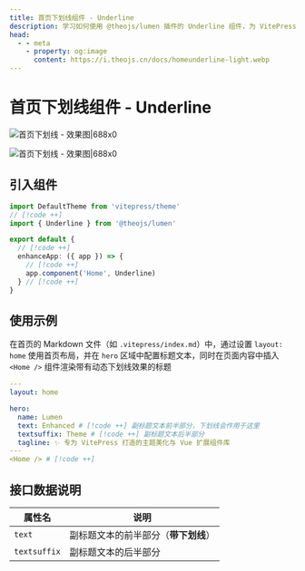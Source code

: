 ```yaml
---
title: 首页下划线组件 - Underline
description: 学习如何使用 @theojs/lumen 插件的 Underline 组件，为 VitePress 网站首页的hero区域标题文本添加美观的动态下划线效果。本指南包含组件引入、属性配置及在首页布局中使用的详细步骤，提升首页视觉吸引力和用户体验。
head:
  - - meta
    - property: og:image
      content: https://i.theojs.cn/docs/homeunderline-light.webp
---
```


# 首页下划线组件 - Underline

![首页下划线 - 效果图|688x0](https://i.theojs.cn/docs/homeunderline-light.webp#light '首页下划线 - 效果图')

![首页下划线 - 效果图|688x0](https://i.theojs.cn/docs/homeunderline-dark.webp#dark '首页下划线 - 效果图')

## 引入组件

```ts [.vitepress/theme/index.ts]
import DefaultTheme from 'vitepress/theme'
// [!code ++]
import { Underline } from '@theojs/lumen'

export default {
  // [!code ++]
  enhanceApp: ({ app }) => {
    // [!code ++]
    app.component('Home', Underline)
  } // [!code ++]
}
```

## 使用示例

在首页的 Markdown 文件（如 `.vitepress/index.md`）中，通过设置 `layout: home` 使用首页布局，并在 `hero` 区域中配置标题文本，同时在页面内容中插入 `<Home />` 组件渲染带有动态下划线效果的标题

```yaml [.vitepress/index.md]
---
layout: home

hero:
  name: Lumen
  text: Enhanced # [!code ++] 副标题文本前半部分，下划线会作用于这里
  textsuffix: Theme # [!code ++] 副标题文本后半部分
  tagline: ✨ 专为 VitePress 打造的主题美化与 Vue 扩展组件库
---
<Home /> # [!code ++]
```

## 接口数据说明

| 属性名       | 说明                                 |
| ------------ | ------------------------------------ |
| `text`       | 副标题文本的前半部分（**带下划线**） |
| `textsuffix` | 副标题文本的后半部分                 |
